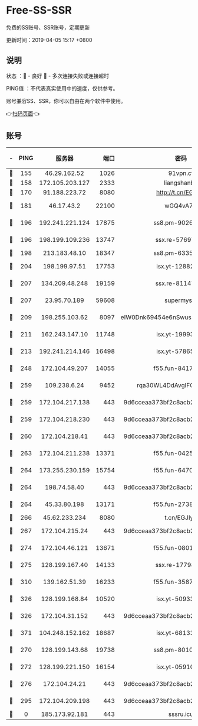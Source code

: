# Free-SS-SSR

免费的SS账号、SSR账号，定期更新

更新时间：2019-04-05 15:17 +0800

## 说明

状态     ：🙂 - 良好 🙁 - 多次连接失败或连接超时

PING值   ：不代表真实使用中的速度，仅供参考。

账号兼容SS、SSR，你可以自由在两个软件中使用。

👉[扫码页面](https://liesauer.github.io/Free-SS-SSR/)👈

## 账号

|-|PING|服务器|端口|密码|加密方式|区域|
|:----:|:----:|:-----:|-----:|:----:|:----:|:----:|
|🙂|155|46.29.162.52|1026|91vpn.cf|rc4-md5|RU|
|🙂|158|172.105.203.127|2333|liangshanbo|chacha20|JP|
|🙂|170|91.188.223.72|8080|http://t.cn/EGJIyrl|rc4-md5|RU|
|🙂|181|46.17.43.2|22100|wGQ4vA7D|aes-256-gcm|RU|
|🙂|196|192.241.221.124|17875|ss8.pm-90261799|aes-256-cfb|US|
|🙂|196|198.199.109.236|13747|ssx.re-57697610|aes-256-cfb|US|
|🙂|198|213.183.48.10|18347|ss8.pm-63355792|rc4-md5|RU|
|🙂|204|198.199.97.51|17753|isx.yt-12882170|aes-256-cfb|US|
|🙂|207|134.209.48.248|19159|ssx.re-81147970|aes-256-cfb|US|
|🙂|207|23.95.70.189|59608|supermyssr|chacha20-ietf|US|
|🙂|209|198.255.103.62|8097|eIW0Dnk69454e6nSwuspv9DmS201tQ0D|aes-256-cfb|US|
|🙂|211|162.243.147.10|11748|isx.yt-19993680|aes-256-cfb|US|
|🙂|213|192.241.214.146|16498|isx.yt-57865147|aes-256-cfb|US|
|🙂|248|172.104.49.207|14055|f55.fun-84172526|aes-256-cfb|SG|
|🙂|259|109.238.6.24|9452|rqa30WL4DdAvgIFG6Fs3znzTa|aes-256-cfb|FR|
|🙂|259|172.104.217.138|443|9d6cceaa373bf2c8acb22e60b6a58be6|aes-256-cfb|US|
|🙂|259|172.104.218.230|443|9d6cceaa373bf2c8acb22e60b6a58be6|aes-256-cfb|US|
|🙂|260|172.104.218.41|443|9d6cceaa373bf2c8acb22e60b6a58be6|aes-256-cfb|US|
|🙂|263|172.104.211.238|13371|f55.fun-04250289|aes-256-cfb|US|
|🙂|264|173.255.230.159|15754|f55.fun-64706924|aes-256-cfb|US|
|🙂|264|198.74.58.40|443|9d6cceaa373bf2c8acb22e60b6a58be6|aes-256-cfb|US|
|🙂|264|45.33.80.198|13171|f55.fun-27386798|aes-256-cfb|US|
|🙂|266|45.62.233.234|8080|t.cn/EGJIyrl|rc4-md5|CA|
|🙂|267|172.104.215.24|443|9d6cceaa373bf2c8acb22e60b6a58be6|aes-256-cfb|US|
|🙂|274|172.104.46.121|13671|f55.fun-08015560|aes-256-cfb|SG|
|🙂|275|128.199.167.40|14133|ssx.re-17798800|aes-256-cfb|SG|
|🙂|310|139.162.51.39|16233|f55.fun-35878736|aes-256-cfb|SG|
|🙂|326|128.199.168.84|10520|isx.yt-50933208|aes-256-cfb|SG|
|🙂|326|172.104.31.152|443|9d6cceaa373bf2c8acb22e60b6a58be6|aes-256-cfb|US|
|🙂|371|104.248.152.162|18687|isx.yt-68133684|aes-256-cfb|SG|
|🙂|270|128.199.143.68|19738|ss8.pm-80109890|aes-256-cfb|SG|
|🙂|272|128.199.221.150|16154|isx.yt-05910694|aes-256-cfb|SG|
|🙂|276|172.104.24.21|443|9d6cceaa373bf2c8acb22e60b6a58be6|aes-256-cfb|US|
|🙂|295|172.104.209.198|443|9d6cceaa373bf2c8acb22e60b6a58be6|aes-256-cfb|US|
|🙁|0|185.173.92.181|443|sssru.icu|rc4-md5|RU|
